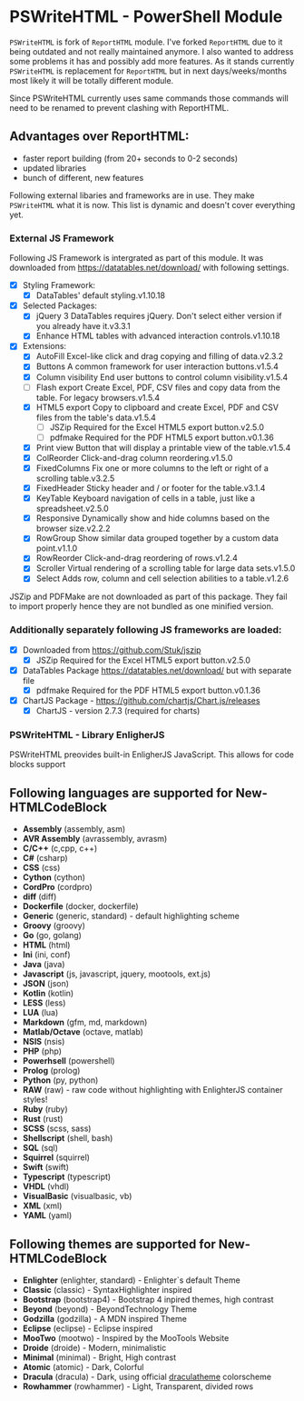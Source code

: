 # PSWriteHTML - PowerShell Module

`PSWriteHTML` is fork of `ReportHTML` module. I've forked `ReportHTML` due to it being outdated and not really maintained anymore. I also wanted to address some problems it has and possibly add more features. As it stands currently `PSWriteHTML` is replacement for `ReportHTML` but in next days/weeks/months most likely it will be totally different module.

Since PSWriteHTML currently uses same commands those commands will need to be renamed to prevent clashing with ReportHTML.

## Advantages over ReportHTML:

-   faster report building (from 20+ seconds to 0-2 seconds)
-   updated libraries
-   bunch of different, new features

Following external libaries and frameworks are in use. They make `PSWriteHTML` what it is now. This list is dynamic and doesn't cover everything yet.

### External JS Framework

Following JS Framework is intergrated as part of this module. It was downloaded from https://datatables.net/download/ with following settings.

-   [x] Styling Framework:
    -   [x] DataTables' default styling.v1.10.18
-   [x] Selected Packages:
    -   [x] jQuery 3 DataTables requires jQuery. Don't select either version if you already have it.v3.3.1
    -   [x] Enhance HTML tables with advanced interaction controls.v1.10.18
-   [x] Extensions:
    -   [x] AutoFill Excel-like click and drag copying and filling of data.v2.3.2
    -   [x] Buttons A common framework for user interaction buttons.v1.5.4
    -   [x] Column visibility End user buttons to control column visibility.v1.5.4
    -   [ ] Flash export Create Excel, PDF, CSV files and copy data from the table. For legacy browsers.v1.5.4
    -   [x] HTML5 export Copy to clipboard and create Excel, PDF and CSV files from the table's data.v1.5.4
        -   [ ] JSZip Required for the Excel HTML5 export button.v2.5.0
        -   [ ] pdfmake Required for the PDF HTML5 export button.v0.1.36
    -   [x] Print view Button that will display a printable view of the table.v1.5.4
    -   [x] ColReorder Click-and-drag column reordering.v1.5.0
    -   [x] FixedColumns Fix one or more columns to the left or right of a scrolling table.v3.2.5
    -   [x] FixedHeader Sticky header and / or footer for the table.v3.1.4
    -   [x] KeyTable Keyboard navigation of cells in a table, just like a spreadsheet.v2.5.0
    -   [x] Responsive Dynamically show and hide columns based on the browser size.v2.2.2
    -   [x] RowGroup Show similar data grouped together by a custom data point.v1.1.0
    -   [x] RowReorder Click-and-drag reordering of rows.v1.2.4
    -   [x] Scroller Virtual rendering of a scrolling table for large data sets.v1.5.0
    -   [x] Select Adds row, column and cell selection abilities to a table.v1.2.6

JSZip and PDFMake are not downloaded as part of this package. They fail to import properly hence they are not bundled as one minified version.

### Additionally separately following JS frameworks are loaded:

-   [x] Downloaded from https://github.com/Stuk/jszip
    -   [x] JSZip Required for the Excel HTML5 export button.v2.5.0
-   [x] DataTables Package https://datatables.net/download/ but with separate file
    -   [x] pdfmake Required for the PDF HTML5 export button.v0.1.36
-   [x] ChartJS Package - https://github.com/chartjs/Chart.js/releases
    -   [x] ChartJS - version 2.7.3 (required for charts)

### PSWriteHTML - Library EnligherJS

PSWriteHTML preovides built-in EnligherJS JavaScript. This allows for code blocks support

## Following languages are supported for New-HTMLCodeBlock

-   **Assembly** (assembly, asm)
-   **AVR Assembly** (avrassembly, avrasm)
-   **C/C++** (c,cpp, c++)
-   **C#** (csharp)
-   **CSS** (css)
-   **Cython** (cython)
-   **CordPro** (cordpro)
-   **diff** (diff)
-   **Dockerfile** (docker, dockerfile)
-   **Generic** (generic, standard) - default highlighting scheme
-   **Groovy** (groovy)
-   **Go** (go, golang)
-   **HTML** (html)
-   **Ini** (ini, conf)
-   **Java** (java)
-   **Javascript** (js, javascript, jquery, mootools, ext.js)
-   **JSON** (json)
-   **Kotlin** (kotlin)
-   **LESS** (less)
-   **LUA** (lua)
-   **Markdown** (gfm, md, markdown)
-   **Matlab/Octave** (octave, matlab)
-   **NSIS** (nsis)
-   **PHP** (php)
-   **Powerhsell** (powershell)
-   **Prolog** (prolog)
-   **Python** (py, python)
-   **RAW** (raw) - raw code without highlighting with EnlighterJS container styles!
-   **Ruby** (ruby)
-   **Rust** (rust)
-   **SCSS** (scss, sass)
-   **Shellscript** (shell, bash)
-   **SQL** (sql)
-   **Squirrel** (squirrel)
-   **Swift** (swift)
-   **Typescript** (typescript)
-   **VHDL** (vhdl)
-   **VisualBasic** (visualbasic, vb)
-   **XML** (xml)
-   **YAML** (yaml)

## Following themes are supported for New-HTMLCodeBlock

-   **Enlighter** (enlighter, standard) - Enlighter`s default Theme
-   **Classic** (classic) - SyntaxHighlighter inspired
-   **Bootstrap** (bootstrap4) - Bootstrap 4 inpired themes, high contrast
-   **Beyond** (beyond) - BeyondTechnology Theme
-   **Godzilla** (godzilla) - A MDN inspired Theme
-   **Eclipse** (eclipse) - Eclipse inspired
-   **MooTwo** (mootwo) - Inspired by the MooTools Website
-   **Droide** (droide) - Modern, minimalistic
-   **Minimal** (minimal) - Bright, High contrast
-   **Atomic** (atomic) - Dark, Colorful
-   **Dracula** (dracula) - Dark, using official [draculatheme](https://draculatheme.com/) colorscheme
-   **Rowhammer** (rowhammer) - Light, Transparent, divided rows

